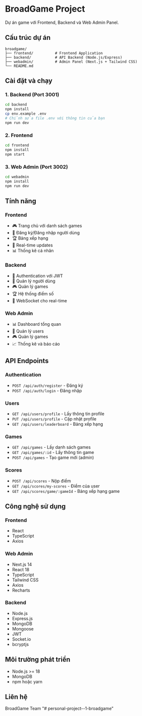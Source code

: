 # BroadGame Project

Dự án game với Frontend, Backend và Web Admin Panel.

## Cấu trúc dự án

```
broadgame/
├── frontend/          # Frontend Application
├── backend/           # API Backend (Node.js/Express)
├── webadmin/          # Admin Panel (Next.js + Tailwind CSS)
└── README.md
```

## Cài đặt và chạy

### 1. Backend (Port 3001)

```bash
cd backend
npm install
cp env.example .env
# Chỉnh sửa file .env với thông tin của bạn
npm run dev
```

### 2. Frontend

```bash
cd frontend
npm install
npm start
```

### 3. Web Admin (Port 3002)

```bash
cd webadmin
npm install
npm run dev
```

## Tính năng

### Frontend
- 🎮 Trang chủ với danh sách games
- 👤 Đăng ký/Đăng nhập người dùng
- 🏆 Bảng xếp hạng
- 🔄 Real-time updates
- 📊 Thống kê cá nhân

### Backend
- 🔐 Authentication với JWT
- 👥 Quản lý người dùng
- 🎮 Quản lý games
- 🏆 Hệ thống điểm số
- 🔌 WebSocket cho real-time

### Web Admin
- 📊 Dashboard tổng quan
- 👥 Quản lý users
- 🎮 Quản lý games
- 📈 Thống kê và báo cáo

## API Endpoints

### Authentication
- `POST /api/auth/register` - Đăng ký
- `POST /api/auth/login` - Đăng nhập

### Users
- `GET /api/users/profile` - Lấy thông tin profile
- `PUT /api/users/profile` - Cập nhật profile
- `GET /api/users/leaderboard` - Bảng xếp hạng

### Games
- `GET /api/games` - Lấy danh sách games
- `GET /api/games/:id` - Lấy thông tin game
- `POST /api/games` - Tạo game mới (admin)

### Scores
- `POST /api/scores` - Nộp điểm
- `GET /api/scores/my-scores` - Điểm của user
- `GET /api/scores/game/:gameId` - Bảng xếp hạng game

## Công nghệ sử dụng

### Frontend
- React
- TypeScript
- Axios

### Web Admin
- Next.js 14
- React 18
- TypeScript
- Tailwind CSS
- Axios
- Recharts

### Backend
- Node.js
- Express.js
- MongoDB
- Mongoose
- JWT
- Socket.io
- bcryptjs

## Môi trường phát triển

- Node.js >= 18
- MongoDB
- npm hoặc yarn

## Liên hệ

BroadGame Team
"# personal-project--1-broadgame" 
